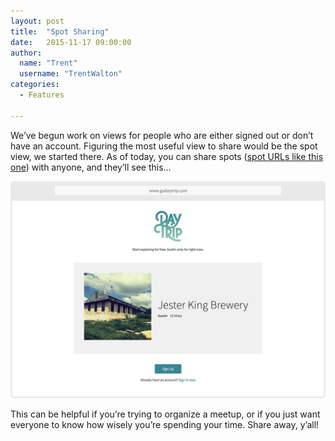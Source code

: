 ```yaml
---
layout: post
title:  "Spot Sharing"
date:   2015-11-17 09:00:00
author:
  name: "Trent"
  username: "TrentWalton"
categories:
  - Features

---
```


We’ve begun work on views for people who are either signed out or don’t have an account. Figuring the most useful view to share would be the spot view, we started there. As of today, you can share spots ([spot URLs like this one](https://godaytrip.com/spots/jester-king-brewery)) with anyone, and they’ll see this…

![DayTrip Spot View](/assets/img/spot-view.jpg)

This can be helpful if you’re trying to organize a meetup, or if you just want everyone to know how wisely you’re spending your time. Share away, y’all!
